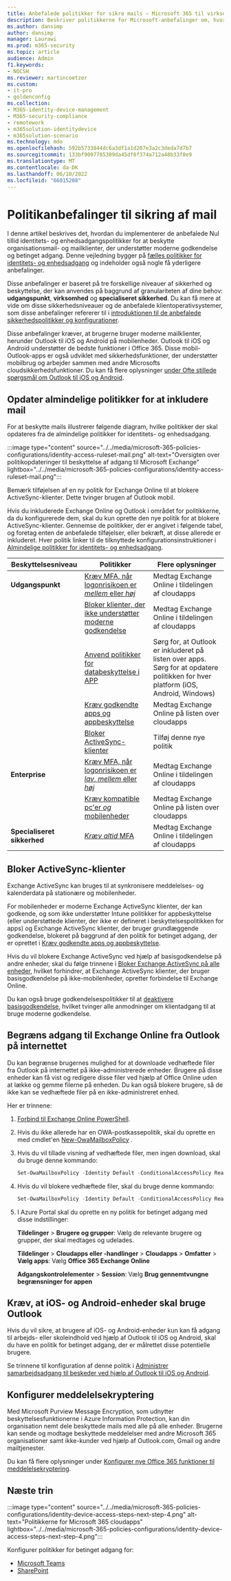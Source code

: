 ```yaml
---
title: Anbefalede politikker for sikre mails – Microsoft 365 til virksomheds | Microsoft Docs
description: Beskriver politikkerne for Microsoft-anbefalinger om, hvordan du anvender mailpolitikker og -konfigurationer.
ms.author: dansimp
author: dansimp
manager: Laurawi
ms.prod: m365-security
ms.topic: article
audience: Admin
f1.keywords:
- NOCSH
ms.reviewer: martincoetzer
ms.custom:
- it-pro
- goldenconfig
ms.collection:
- M365-identity-device-management
- M365-security-compliance
- remotework
- m365solution-identitydevice
- m365solution-scenario
ms.technology: mdo
ms.openlocfilehash: 592b5733844dc6a3df1a1d207e3a2c3deda7d7b7
ms.sourcegitcommit: 133bf9097785309da45df6f374a712a48b33f8e9
ms.translationtype: MT
ms.contentlocale: da-DK
ms.lasthandoff: 06/10/2022
ms.locfileid: "66015208"
---
```

# <a name="policy-recommendations-for-securing-email"></a>Politikanbefalinger til sikring af mail

I denne artikel beskrives det, hvordan du implementerer de anbefalede Nul tillid identitets- og enhedsadgangspolitikker for at beskytte organisationsmail- og mailklienter, der understøtter moderne godkendelse og betinget adgang. Denne vejledning bygger på [fælles politikker for identitets- og enhedsadgang](identity-access-policies.md) og indeholder også nogle få yderligere anbefalinger.

Disse anbefalinger er baseret på tre forskellige niveauer af sikkerhed og beskyttelse, der kan anvendes på baggrund af granulariteten af dine behov: **udgangspunkt**, **virksomhed** og **specialiseret sikkerhed**. Du kan få mere at vide om disse sikkerhedsniveauer og de anbefalede klientoperativsystemer, som disse anbefalinger refererer til i [introduktionen til de anbefalede sikkerhedspolitikker og konfigurationer](microsoft-365-policies-configurations.md).

Disse anbefalinger kræver, at brugerne bruger moderne mailklienter, herunder Outlook til iOS og Android på mobilenheder. Outlook til iOS og Android understøtter de bedste funktioner i Office 365. Disse mobil-Outlook-apps er også udviklet med sikkerhedsfunktioner, der understøtter mobilbrug og arbejder sammen med andre Microsofts cloudsikkerhedsfunktioner. Du kan få flere oplysninger [under Ofte stillede spørgsmål om Outlook til iOS og Android](/exchange/clients-and-mobile-in-exchange-online/outlook-for-ios-and-android/outlook-for-ios-and-android-faq).

## <a name="update-common-policies-to-include-email"></a>Opdater almindelige politikker for at inkludere mail

For at beskytte mails illustrerer følgende diagram, hvilke politikker der skal opdateres fra de almindelige politikker for identitets- og enhedsadgang.

:::image type="content" source="../../media/microsoft-365-policies-configurations/identity-access-ruleset-mail.png" alt-text="Oversigten over politikopdateringer til beskyttelse af adgang til Microsoft Exchange" lightbox="../../media/microsoft-365-policies-configurations/identity-access-ruleset-mail.png":::

Bemærk tilføjelsen af en ny politik for Exchange Online til at blokere ActiveSync-klienter. Dette tvinger brugen af Outlook mobil.

Hvis du inkluderede Exchange Online og Outlook i området for politikkerne, da du konfigurerede dem, skal du kun oprette den nye politik for at blokere ActiveSync-klienter. Gennemse de politikker, der er angivet i følgende tabel, og foretag enten de anbefalede tilføjelser, eller bekræft, at disse allerede er inkluderet. Hver politik linker til de tilknyttede konfigurationsinstruktioner i [Almindelige politikker for identitets- og enhedsadgang](identity-access-policies.md).

|Beskyttelsesniveau|Politikker|Flere oplysninger|
|---|---|---|
|**Udgangspunkt**|[Kræv MFA, når logonrisikoen er *mellem* eller *høj*](identity-access-policies.md#require-mfa-based-on-sign-in-risk)|Medtag Exchange Online i tildelingen af cloudapps|
||[Bloker klienter, der ikke understøtter moderne godkendelse](identity-access-policies.md#block-clients-that-dont-support-multi-factor)|Medtag Exchange Online i tildelingen af cloudapps|
||[Anvend politikker for databeskyttelse i APP](identity-access-policies.md#apply-app-data-protection-policies)|Sørg for, at Outlook er inkluderet på listen over apps. Sørg for at opdatere politikken for hver platform (iOS, Android, Windows)|
||[Kræv godkendte apps og appbeskyttelse](identity-access-policies.md#require-approved-apps-and-app-protection)|Medtag Exchange Online på listen over cloudapps|
||[Bloker ActiveSync-klienter](#block-activesync-clients)|Tilføj denne nye politik|
|**Enterprise**|[Kræv MFA, når logonrisikoen er *lav*, *mellem* eller *høj*](identity-access-policies.md#require-mfa-based-on-sign-in-risk)|Medtag Exchange Online i tildelingen af cloudapps|
||[Kræv kompatible pc'er *og* mobilenheder](identity-access-policies.md#require-compliant-pcs-and-mobile-devices)|Medtag Exchange Online på listen over cloudapps|
|**Specialiseret sikkerhed**|[*Kræv altid* MFA](identity-access-policies.md#require-mfa-based-on-sign-in-risk)|Medtag Exchange Online i tildelingen af cloudapps|

## <a name="block-activesync-clients"></a>Bloker ActiveSync-klienter

Exchange ActiveSync kan bruges til at synkronisere meddelelses- og kalenderdata på stationære og mobilenheder.

For mobilenheder er moderne Exchange ActiveSync klienter, der kan godkende, og som ikke understøtter Intune politikker for appbeskyttelse (eller understøttede klienter, der ikke er defineret i beskyttelsespolitikken for apps) og Exchange ActiveSync klienter, der bruger grundlæggende godkendelse, blokeret på baggrund af den politik for betinget adgang, der er oprettet i [ Kræv godkendte apps og appbeskyttelse](identity-access-policies.md#require-approved-apps-and-app-protection).

Hvis du vil blokere Exchange ActiveSync ved hjælp af basisgodkendelse på andre enheder, skal du følge trinnene i [Bloker Exchange ActiveSync på alle enheder](/azure/active-directory/conditional-access/howto-policy-approved-app-or-app-protection#block-exchange-activesync-on-all-devices), hvilket forhindrer, at Exchange ActiveSync klienter, der bruger basisgodkendelse på ikke-mobilenheder, opretter forbindelse til Exchange Online.

Du kan også bruge godkendelsespolitikker til at [deaktivere basisgodkendelse](/exchange/clients-and-mobile-in-exchange-online/disable-basic-authentication-in-exchange-online), hvilket tvinger alle anmodninger om klientadgang til at bruge moderne godkendelse.

## <a name="limit-access-to-exchange-online-from-outlook-on-the-web"></a>Begræns adgang til Exchange Online fra Outlook på internettet

Du kan begrænse brugernes mulighed for at downloade vedhæftede filer fra Outlook på internettet på ikke-administrerede enheder. Brugere på disse enheder kan få vist og redigere disse filer ved hjælp af Office Online uden at lække og gemme filerne på enheden. Du kan også blokere brugere, så de ikke kan se vedhæftede filer på en ikke-administreret enhed.

Her er trinnene:

1. [Forbind til Exchange Online PowerShell](/powershell/exchange/exchange-online/connect-to-exchange-online-powershell/connect-to-exchange-online-powershell).
2. Hvis du ikke allerede har en OWA-postkassepolitik, skal du oprette en med cmdlet'en [New-OwaMailboxPolicy](/powershell/module/exchange/new-owamailboxpolicy) .
3. Hvis du vil tillade visning af vedhæftede filer, men ingen download, skal du bruge denne kommando:

   ```powershell
   Set-OwaMailboxPolicy -Identity Default -ConditionalAccessPolicy ReadOnly
   ```

4. Hvis du vil blokere vedhæftede filer, skal du bruge denne kommando:

   ```powershell
   Set-OwaMailboxPolicy -Identity Default -ConditionalAccessPolicy ReadOnlyPlusAttachmentsBlocked
   ```

5. I Azure Portal skal du oprette en ny politik for betinget adgang med disse indstillinger:

   **Tildelinger** \> **Brugere og grupper**: Vælg de relevante brugere og grupper, der skal medtages og udelades.

   **Tildelinger** \> **Cloudapps eller -handlinger** \> **Cloudapps** \> **Omfatter** \> **Vælg apps**: Vælg **Office 365 Exchange Online**

   **Adgangskontrolelementer** \> **Session**: Vælg **Brug gennemtvungne begrænsninger for appen**

## <a name="require-that-ios-and-android-devices-must-use-outlook"></a>Kræv, at iOS- og Android-enheder skal bruge Outlook

Hvis du vil sikre, at brugere af iOS- og Android-enheder kun kan få adgang til arbejds- eller skoleindhold ved hjælp af Outlook til iOS og Android, skal du have en politik for betinget adgang, der er målrettet disse potentielle brugere.

Se trinnene til konfiguration af denne politik i [Administrer samarbejdsadgang til beskeder ved hjælp af Outlook til iOS og Android](/mem/intune/apps/app-configuration-policies-outlook#apply-conditional-access).

## <a name="set-up-message-encryption"></a>Konfigurer meddelelsekryptering

Med Microsoft Purview Message Encryption, som udnytter beskyttelsesfunktionerne i Azure Information Protection, kan din organisation nemt dele beskyttede mails med alle på alle enheder. Brugerne kan sende og modtage beskyttede meddelelser med andre Microsoft 365 organisationer samt ikke-kunder ved hjælp af Outlook.com, Gmail og andre mailtjenester.

Du kan få flere oplysninger under [Konfigurer nye Office 365 funktioner til meddelelsekryptering](../../compliance/set-up-new-message-encryption-capabilities.md).

## <a name="next-steps"></a>Næste trin

:::image type="content" source="../../media/microsoft-365-policies-configurations/identity-device-access-steps-next-step-4.png" alt-text="Politikkerne for Microsoft 365 cloudapps" lightbox="../../media/microsoft-365-policies-configurations/identity-device-access-steps-next-step-4.png":::

Konfigurer politikker for betinget adgang for:

- [Microsoft Teams](teams-access-policies.md)
- [SharePoint](sharepoint-file-access-policies.md)
